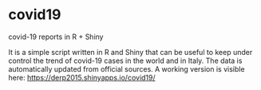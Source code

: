 # covid19
covid-19 reports in R + Shiny

It is a simple script written in R and Shiny that can be useful to keep under control the trend of covid-19 cases in the world and in Italy. The data is automatically updated from official sources.
A working version is visible here:
https://derp2015.shinyapps.io/covid19/
